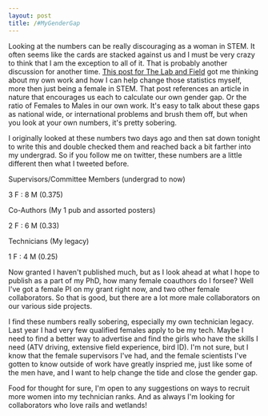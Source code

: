 ```yaml
---
layout: post
title: /#MyGenderGap
---
```



Looking at the numbers can be really discouraging as a woman in STEM. It often seems like the cards are stacked against us and I must be very crazy to think that I am the exception to all of it. That is probably another discussion for another time. [This post for The Lab and Field](https://labandfield.wordpress.com/2013/12/12/how-to-calculate-mygendergap-for-publishing-scientists/) got me thinking about my own work and how I can help change those statistics myself, more then just being a female in STEM. That post references an article in nature that encourages us each to calculate our own gender gap. Or the ratio of Females to Males in our own work. It's easy to talk about these gaps as national wide, or international problems and brush them off, but when you look at your own numbers, it's pretty sobering.

I originally looked at these numbers two days ago and then sat down tonight to write this and double checked them and reached back a bit farther into my undergrad. So if you follow me on twitter, these numbers are a little different then what I tweeted before.

Supervisors/Committee Members (undergrad to now)

3 F : 8 M (0.375)

Co-Authors (My 1 pub and assorted posters)

2 F : 6 M (0.33)

Technicians (My legacy)

1 F : 4 M (0.25)

Now granted I haven't published much, but as I look ahead at what I hope to publish as a part of my PhD, how many female coauthors do I forsee? Well I've got a female PI on my grant right now, and two other female collaborators. So that is good, but there are a lot more male collaborators on our various side projects.

I find these numbers really sobering, especially my own technician legacy. Last year I had very few qualified females apply to be my tech. Maybe I need to find a better way to advertise and find the girls who have the skills I need (ATV driving, extensive field experience, bird ID). I'm not sure, but I know that the female supervisors I've had, and the female scientists I've gotten to know outside of work have greatly inspried me, just like some of the men have, and I want to help change the tide and close the gender gap.

Food for thought for sure, I'm open to any suggestions on ways to recruit more women into my technician ranks. And as always I'm looking for collaborators who love rails and wetlands!
